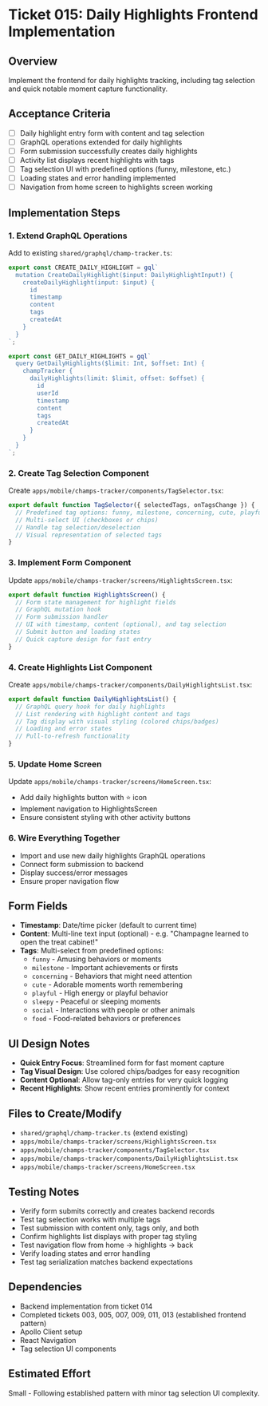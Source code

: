 # Ticket 015: Daily Highlights Frontend Implementation

## Overview
Implement the frontend for daily highlights tracking, including tag selection and quick notable moment capture functionality.

## Acceptance Criteria
- [ ] Daily highlight entry form with content and tag selection
- [ ] GraphQL operations extended for daily highlights
- [ ] Form submission successfully creates daily highlights
- [ ] Activity list displays recent highlights with tags
- [ ] Tag selection UI with predefined options (funny, milestone, etc.)
- [ ] Loading states and error handling implemented
- [ ] Navigation from home screen to highlights screen working

## Implementation Steps

### 1. Extend GraphQL Operations
Add to existing `shared/graphql/champ-tracker.ts`:
```typescript
export const CREATE_DAILY_HIGHLIGHT = gql`
  mutation CreateDailyHighlight($input: DailyHighlightInput!) {
    createDailyHighlight(input: $input) {
      id
      timestamp
      content
      tags
      createdAt
    }
  }
`;

export const GET_DAILY_HIGHLIGHTS = gql`
  query GetDailyHighlights($limit: Int, $offset: Int) {
    champTracker {
      dailyHighlights(limit: $limit, offset: $offset) {
        id
        userId
        timestamp
        content
        tags
        createdAt
      }
    }
  }
`;
```

### 2. Create Tag Selection Component
Create `apps/mobile/champs-tracker/components/TagSelector.tsx`:
```typescript
export default function TagSelector({ selectedTags, onTagsChange }) {
  // Predefined tag options: funny, milestone, concerning, cute, playful, sleepy, etc.
  // Multi-select UI (checkboxes or chips)
  // Handle tag selection/deselection
  // Visual representation of selected tags
}
```

### 3. Implement Form Component
Update `apps/mobile/champs-tracker/screens/HighlightsScreen.tsx`:
```typescript
export default function HighlightsScreen() {
  // Form state management for highlight fields
  // GraphQL mutation hook
  // Form submission handler
  // UI with timestamp, content (optional), and tag selection
  // Submit button and loading states
  // Quick capture design for fast entry
}
```

### 4. Create Highlights List Component
Create `apps/mobile/champs-tracker/components/DailyHighlightsList.tsx`:
```typescript
export default function DailyHighlightsList() {
  // GraphQL query hook for daily highlights
  // List rendering with highlight content and tags
  // Tag display with visual styling (colored chips/badges)
  // Loading and error states
  // Pull-to-refresh functionality
}
```

### 5. Update Home Screen
Update `apps/mobile/champs-tracker/screens/HomeScreen.tsx`:
- Add daily highlights button with ⭐ icon
- Implement navigation to HighlightsScreen
- Ensure consistent styling with other activity buttons

### 6. Wire Everything Together
- Import and use new daily highlights GraphQL operations
- Connect form submission to backend
- Display success/error messages
- Ensure proper navigation flow

## Form Fields
- **Timestamp**: Date/time picker (default to current time)
- **Content**: Multi-line text input (optional) - e.g. "Champagne learned to open the treat cabinet!"
- **Tags**: Multi-select from predefined options:
  - `funny` - Amusing behaviors or moments
  - `milestone` - Important achievements or firsts
  - `concerning` - Behaviors that might need attention
  - `cute` - Adorable moments worth remembering
  - `playful` - High energy or playful behavior
  - `sleepy` - Peaceful or sleeping moments
  - `social` - Interactions with people or other animals
  - `food` - Food-related behaviors or preferences

## UI Design Notes
- **Quick Entry Focus**: Streamlined form for fast moment capture
- **Tag Visual Design**: Use colored chips/badges for easy recognition
- **Content Optional**: Allow tag-only entries for very quick logging
- **Recent Highlights**: Show recent entries prominently for context

## Files to Create/Modify
- `shared/graphql/champ-tracker.ts` (extend existing)
- `apps/mobile/champs-tracker/screens/HighlightsScreen.tsx`
- `apps/mobile/champs-tracker/components/TagSelector.tsx`
- `apps/mobile/champs-tracker/components/DailyHighlightsList.tsx`
- `apps/mobile/champs-tracker/screens/HomeScreen.tsx`

## Testing Notes
- Verify form submits correctly and creates backend records
- Test tag selection works with multiple tags
- Test submission with content only, tags only, and both
- Confirm highlights list displays with proper tag styling
- Test navigation flow from home → highlights → back
- Verify loading states and error handling
- Test tag serialization matches backend expectations

## Dependencies
- Backend implementation from ticket 014
- Completed tickets 003, 005, 007, 009, 011, 013 (established frontend pattern)
- Apollo Client setup
- React Navigation
- Tag selection UI components

## Estimated Effort
Small - Following established pattern with minor tag selection UI complexity.